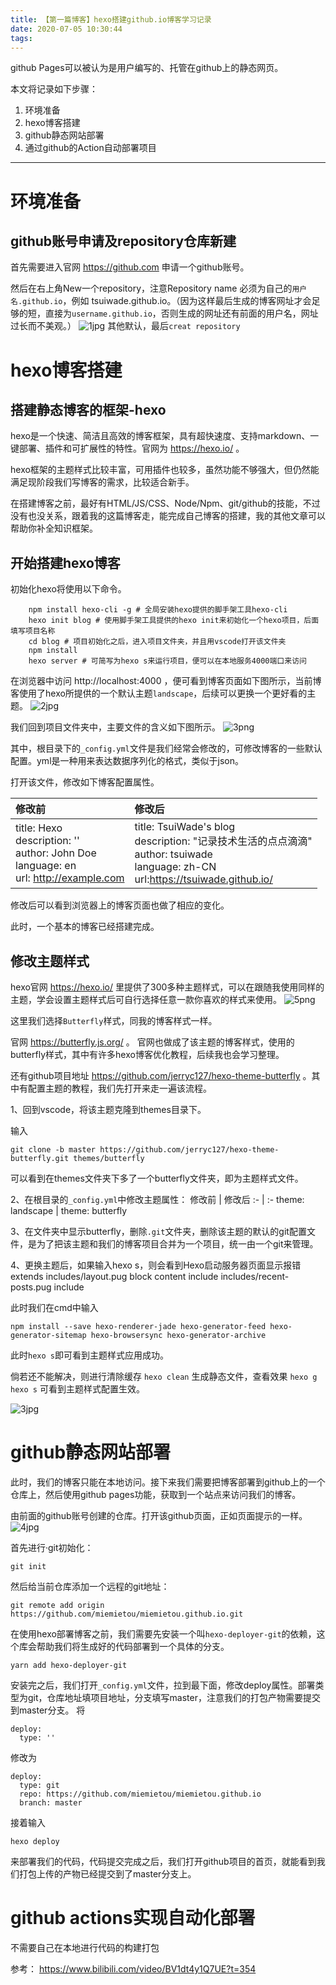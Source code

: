 ```yaml
---
title: 【第一篇博客】hexo搭建github.io博客学习记录
date: 2020-07-05 10:30:44
tags:
---
```


github Pages可以被认为是用户编写的、托管在github上的静态网页。

本文将记录如下步骤：
1. 环境准备
2. hexo博客搭建
3. github静态网站部署
4. 通过github的Action自动部署项目

---
# 环境准备
## github账号申请及repository仓库新建
首先需要进入官网 https://github.com 申请一个github账号。

然后在右上角New一个repository，注意Repository name 必须为自己的`用户名.github.io`，例如 tsuiwade.github.io。（因为这样最后生成的博客网址才会足够的短，直接为`username.github.io`，否则生成的网址还有前面的用户名，网址过长而不美观。） 
![1jpg](1.jpg)
其他默认，最后`creat repository`

# hexo博客搭建
## 搭建静态博客的框架-hexo

hexo是一个快速、简洁且高效的博客框架，具有超快速度、支持markdown、一键部署、插件和可扩展性的特性。官网为 https://hexo.io/ 。

hexo框架的主题样式比较丰富，可用插件也较多，虽然功能不够强大，但仍然能满足现阶段我们写博客的需求，比较适合新手。

在搭建博客之前，最好有HTML/JS/CSS、Node/Npm、git/github的技能，不过没有也没关系，跟着我的这篇博客走，能完成自己博客的搭建，我的其他文章可以帮助你补全知识框架。

## 开始搭建hexo博客

初始化hexo将使用以下命令。
```
    npm install hexo-cli -g # 全局安装hexo提供的脚手架工具hexo-cli
    hexo init blog # 使用脚手架工具提供的hexo init来初始化一个hexo项目，后面填写项目名称
    cd blog # 项目初始化之后，进入项目文件夹，并且用vscode打开该文件夹
    npm install
    hexo server # 可简写为hexo s来运行项目，便可以在本地服务4000端口来访问
```

在浏览器中访问 http://localhost:4000 ，便可看到博客页面如下图所示，当前博客使用了hexo所提供的一个默认主题`landscape`，后续可以更换一个更好看的主题。
![2jpg](2.jpg)

我们回到项目文件夹中，主要文件的含义如下图所示。
![3png](3.png)

其中，根目录下的`_config.yml`文件是我们经常会修改的，可修改博客的一些默认配置。yml是一种用来表达数据序列化的格式，类似于json。

打开该文件，修改如下博客配置属性。

修改前   | 修改后 
:- | :- 
title: Hexo</br>description: ''</br>author: John Doe</br>language: en</br>url: http://example.com </br> | title: TsuiWade's blog</br>description: "记录技术生活的点点滴滴"</br>author: tsuiwade</br>language: zh-CN</br>url:https://tsuiwade.github.io/

修改后可以看到浏览器上的博客页面也做了相应的变化。

此时，一个基本的博客已经搭建完成。

## 修改主题样式

hexo官网 https://hexo.io/ 里提供了300多种主题样式，可以在跟随我使用同样的主题，学会设置主题样式后可自行选择任意一款你喜欢的样式来使用。
![5png](5.png)

这里我们选择`Butterfly`样式，同我的博客样式一样。

官网 https://butterfly.js.org/ 。 官网也做成了该主题的博客样式，使用的butterfly样式，其中有许多hexo博客优化教程，后续我也会学习整理。

还有github项目地址 https://github.com/jerryc127/hexo-theme-butterfly 。其中有配置主题的教程，我们先打开来走一遍该流程。

1、回到vscode，将该主题克隆到themes目录下。

输入
    
    git clone -b master https://github.com/jerryc127/hexo-theme-butterfly.git themes/butterfly
可以看到在themes文件夹下多了一个butterfly文件夹，即为主题样式文件。


2、在根目录的`_config.yml`中修改主题属性：
修改前   | 修改后 
:- | :- 
theme: landscape | theme: butterfly

3、在文件夹中显示butterfly，删除`.git`文件夹，删除该主题的默认的git配置文件，是为了把该主题和我们的博客项目合并为一个项目，统一由一个git来管理。

4、更换主题后，如果输入hexo s，则会看到Hexo启动服务器页面显示报错extends includes/layout.pug block content include includes/recent-posts.pug include

此时我们在cmd中输入

    npm install --save hexo-renderer-jade hexo-generator-feed hexo-generator-sitemap hexo-browsersync hexo-generator-archive

此时`hexo s`即可看到主题样式应用成功。

倘若还不能解决，则进行清除缓存
`hexo clean`
生成静态文件，查看效果
`hexo g`
`hexo s`
可看到主题样式配置生效。

![3jpg](3.jpg)


# github静态网站部署
此时，我们的博客只能在本地访问。接下来我们需要把博客部署到github上的一个仓库上，然后使用github pages功能，获取到一个站点来访问我们的博客。

由前面的github账号创建的仓库。打开该github页面，正如页面提示的一样。
![4jpg](4.jpg)

首先进行·git初始化：

    git init

然后给当前仓库添加一个远程的git地址：

    git remote add origin https://github.com/miemietou/miemietou.github.io.git

在使用hexo部署博客之前，我们需要先安装一个叫`hexo-deployer-git`的依赖，这个库会帮助我们将生成好的代码部署到一个具体的分支。

    yarn add hexo-deployer-git

安装完之后，我们打开`_config.yml`文件，拉到最下面，修改deploy属性。部署类型为git，仓库地址填项目地址，分支填写master，注意我们的打包产物需要提交到master分支。
将

    deploy:
      type: ''
修改为

    deploy:
      type: git
      repo: https://github.com/miemietou/miemietou.github.io
      branch: master

接着输入

    hexo deploy

来部署我们的代码，代码提交完成之后，我们打开github项目的首页，就能看到我们打包上传的产物已经提交到了master分支上。



# github actions实现自动化部署
不需要自己在本地进行代码的构建打包


参考： https://www.bilibili.com/video/BV1dt4y1Q7UE?t=354

